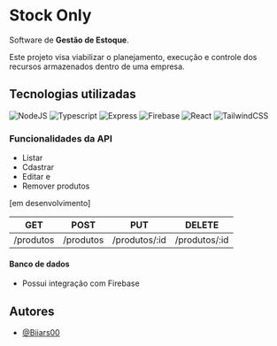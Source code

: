 
# Stock Only

Software de **Gestão de Estoque**.  

Este projeto visa viabilizar o planejamento, execução e controle dos recursos armazenados dentro de uma empresa.

## Tecnologias utilizadas

![NodeJS](https://img.shields.io/badge/Node.js-000000?style=flat&logo=node.js&logoColor=green) 
![Typescript](https://img.shields.io/badge/Typescript-000000?style=flat&logo=typescript&logoColor=green)
![Express](https://img.shields.io/badge/Express-000000?style=flat&logo=express&logoColor=green)
![Firebase](https://img.shields.io/badge/Firebase-000000?style=flat&logo=firebase&logoColor=green)
![React](https://img.shields.io/badge/React-000000?style=flat&logo=react&logoColor=green)
![TailwindCSS](https://img.shields.io/badge/TailwindCSS-000000?style=flat&logo=tailwindcss&logoColor=green)

### Funcionalidades da API
+ Listar
+ Cdastrar 
+ Editar e 
+ Remover produtos

[em desenvolvimento] 

GET       | POST      | PUT           | DELETE
--------- | --------- | ------------- | ------
/produtos | /produtos | /produtos/:id | /produtos/:id


#### Banco de dados
+ Possui integração com Firebase


## Autores

- [@Biiars00](https://www.github.com/Biiars00)
